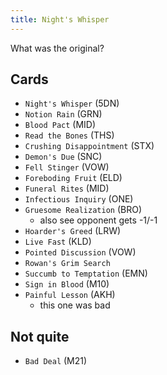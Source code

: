 ```yaml
---
title: Night's Whisper
---
```


What was the original?

## Cards

- `Night's Whisper` (5DN)
- `Notion Rain` (GRN)
- `Blood Pact` (MID)
- `Read the Bones` (THS)
- `Crushing Disappointment` (STX)
- `Demon's Due` (SNC)
- `Fell Stinger` (VOW)
- `Foreboding Fruit` (ELD)
- `Funeral Rites` (MID)
- `Infectious Inquiry` (ONE)
- `Gruesome Realization` (BRO)
  - also see opponent gets -1/-1
- `Hoarder's Greed` (LRW)
- `Live Fast` (KLD)
- `Pointed Discussion` (VOW)
- `Rowan's Grim Search`
- `Succumb to Temptation` (EMN)
- `Sign in Blood` (M10)
- `Painful Lesson` (AKH)
  - this one was bad

## Not quite

- `Bad Deal` (M21)

